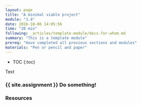 ```yaml
---
layout: page
title: "A minimal viable project"
module: "3.4"
date: 2016-10-06 14:05:56
time: "20 min"
following: _articles/template-module/docs-for-whom.md
summary: "This is a template module"
prereq: "Have completed all previous sections and modules"
materials: "Pen or pencil and paper"
---
```

* TOC
{:toc}

Text

### {{ site.assignment }} Do something!

### Resources
